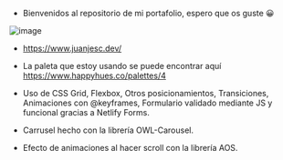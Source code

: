 - Bienvenidos al repositorio de mi portafolio, espero que os guste 😀

![image](https://user-images.githubusercontent.com/89318618/174077544-1adae5f2-5423-425d-bb01-7bbd7b07abe1.png)


- https://www.juanjesc.dev/

- La paleta que estoy usando se puede encontrar aquí https://www.happyhues.co/palettes/4

- Uso de CSS Grid, Flexbox, Otros posicionamientos, Transiciones, Animaciones con @keyframes, Formulario validado mediante JS y funcional gracias a Netlify Forms.

- Carrusel hecho con la librería OWL-Carousel.

- Efecto de animaciones al hacer scroll con la librería AOS.
